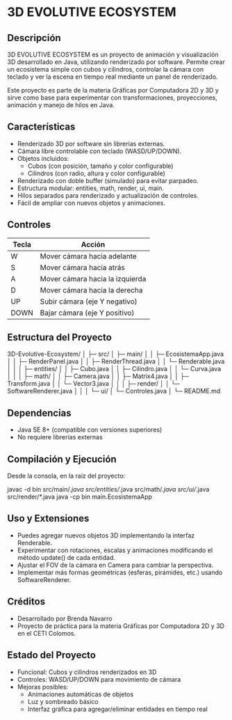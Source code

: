 # 3D EVOLUTIVE ECOSYSTEM

## Descripción
3D EVOLUTIVE ECOSYSTEM es un proyecto de animación y visualización 3D desarrollado en Java, utilizando renderizado por software. Permite crear un ecosistema simple con cubos y cilindros, controlar la cámara con teclado y ver la escena en tiempo real mediante un panel de renderizado.

Este proyecto es parte de la materia Gráficas por Computadora 2D y 3D y sirve como base para experimentar con transformaciones, proyecciones, animación y manejo de hilos en Java.

## Características

- Renderizado 3D por software sin librerías externas.
- Cámara libre controlable con teclado (WASD/UP/DOWN).
- Objetos incluidos:
  - Cubos (con posición, tamaño y color configurable)
  - Cilindros (con radio, altura y color configurable)
- Renderizado con doble buffer (simulado) para evitar parpadeo.
- Estructura modular: entities, math, render, ui, main.
- Hilos separados para renderizado y actualización de controles.
- Fácil de ampliar con nuevos objetos y animaciones.

## Controles

Tecla      | Acción
---------- | -----------------------------
W          | Mover cámara hacia adelante
S          | Mover cámara hacia atrás
A          | Mover cámara hacia la izquierda
D          | Mover cámara hacia la derecha
UP         | Subir cámara (eje Y negativo)
DOWN       | Bajar cámara (eje Y positivo)

## Estructura del Proyecto

3D-Evolutive-Ecosystem/
│
├─ src/
│  ├─ main/
│  │  ├─ EcosistemaApp.java
│  │  ├─ RenderPanel.java
│  │  ├─ RenderThread.java
│  │  └─ Renderable.java
│  │
│  ├─ entities/
│  │  ├─ Cubo.java
│  │  ├─ Cilindro.java
│  │  └─ Curva.java
│  │
│  ├─ math/
│  │  ├─ Camera.java
│  │  ├─ Matrix4.java
│  │  ├─ Transform.java
│  │  └─ Vector3.java
│  │
│  ├─ render/
│  │  └─ SoftwareRenderer.java
│  │
│  └─ ui/
│     └─ Controles.java
│
└─ README.md

## Dependencias

- Java SE 8+ (compatible con versiones superiores)
- No requiere librerías externas

## Compilación y Ejecución

Desde la consola, en la raíz del proyecto:

javac -d bin src/main/*.java src/entities/*.java src/math/*.java src/ui/*.java src/render/*.java
java -cp bin main.EcosistemaApp

## Uso y Extensiones

- Puedes agregar nuevos objetos 3D implementando la interfaz Renderable.
- Experimentar con rotaciones, escalas y animaciones modificando el método update() de cada entidad.
- Ajustar el FOV de la cámara en Camera para cambiar la perspectiva.
- Implementar más formas geométricas (esferas, pirámides, etc.) usando SoftwareRenderer.

## Créditos

- Desarrollado por Brenda Navarro
- Proyecto de práctica para la materia Gráficas por Computadora 2D y 3D en el CETI Colomos.

## Estado del Proyecto

- Funcional: Cubos y cilindros renderizados en 3D
- Controles: WASD/UP/DOWN para movimiento de cámara
- Mejoras posibles:
  - Animaciones automáticas de objetos
  - Luz y sombreado básico
  - Interfaz gráfica para agregar/eliminar entidades en tiempo real
